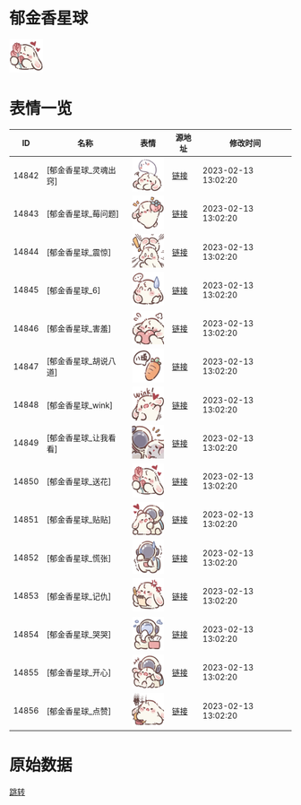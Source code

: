 # 郁金香星球

<img src="./cover.png" height="60" alt="cover" />

# 表情一览

|ID|名称|表情|源地址|修改时间|
|----|----|----|----|----|
|14842|[郁金香星球_灵魂出窍]|<img src="./pic/014842_%5B郁金香星球_灵魂出窍%5D.png" height="60" alt="灵魂出窍"/>|[链接](https://i0.hdslb.com/bfs/garb/f1fc37f5eba0c7628e815a6cc55a97903ea9aa74.png)|2023-02-13 13:02:20|
|14843|[郁金香星球_莓问题]|<img src="./pic/014843_%5B郁金香星球_莓问题%5D.png" height="60" alt="莓问题"/>|[链接](https://i0.hdslb.com/bfs/garb/164617439e816d3f8696e6de3a66c266475ddadb.png)|2023-02-13 13:02:20|
|14844|[郁金香星球_震惊]|<img src="./pic/014844_%5B郁金香星球_震惊%5D.png" height="60" alt="震惊"/>|[链接](https://i0.hdslb.com/bfs/garb/9972e271b0f03c880212e9d759f9a817cd46552d.png)|2023-02-13 13:02:20|
|14845|[郁金香星球_6]|<img src="./pic/014845_%5B郁金香星球_6%5D.png" height="60" alt="6"/>|[链接](https://i0.hdslb.com/bfs/garb/fe185ba4980426792ebcb76e76d6f839e640d9de.png)|2023-02-13 13:02:20|
|14846|[郁金香星球_害羞]|<img src="./pic/014846_%5B郁金香星球_害羞%5D.png" height="60" alt="害羞"/>|[链接](https://i0.hdslb.com/bfs/garb/b6edad723cdb3a04e1bea5cc2f23a5fb4916e1d4.png)|2023-02-13 13:02:20|
|14847|[郁金香星球_胡说八道]|<img src="./pic/014847_%5B郁金香星球_胡说八道%5D.png" height="60" alt="胡说八道"/>|[链接](https://i0.hdslb.com/bfs/garb/84be3f5d1a104fb593326cc1f729d59f0d173756.png)|2023-02-13 13:02:20|
|14848|[郁金香星球_wink]|<img src="./pic/014848_%5B郁金香星球_wink%5D.png" height="60" alt="wink"/>|[链接](https://i0.hdslb.com/bfs/garb/618f476a132219746bf7bf7f486ac5187200877f.png)|2023-02-13 13:02:20|
|14849|[郁金香星球_让我看看]|<img src="./pic/014849_%5B郁金香星球_让我看看%5D.png" height="60" alt="让我看看"/>|[链接](https://i0.hdslb.com/bfs/garb/44142d300397897aae076e7716f8d1e8911a697f.png)|2023-02-13 13:02:20|
|14850|[郁金香星球_送花]|<img src="./pic/014850_%5B郁金香星球_送花%5D.png" height="60" alt="送花"/>|[链接](https://i0.hdslb.com/bfs/garb/9c73528b398400b59bee159a1bb358fd1c4f4008.png)|2023-02-13 13:02:20|
|14851|[郁金香星球_贴贴]|<img src="./pic/014851_%5B郁金香星球_贴贴%5D.png" height="60" alt="贴贴"/>|[链接](https://i0.hdslb.com/bfs/garb/6cb63b59145780e9ed5925b5b014e97201922d43.png)|2023-02-13 13:02:20|
|14852|[郁金香星球_慌张]|<img src="./pic/014852_%5B郁金香星球_慌张%5D.png" height="60" alt="慌张"/>|[链接](https://i0.hdslb.com/bfs/garb/a555a09a6d708ad8b22c09b1381e0121492d1812.png)|2023-02-13 13:02:20|
|14853|[郁金香星球_记仇]|<img src="./pic/014853_%5B郁金香星球_记仇%5D.png" height="60" alt="记仇"/>|[链接](https://i0.hdslb.com/bfs/garb/22153caea47b6ea985d836030f8f7064d345ada3.png)|2023-02-13 13:02:20|
|14854|[郁金香星球_哭哭]|<img src="./pic/014854_%5B郁金香星球_哭哭%5D.png" height="60" alt="哭哭"/>|[链接](https://i0.hdslb.com/bfs/garb/502c244822bf4462956afe16544db983b9bf3839.png)|2023-02-13 13:02:20|
|14855|[郁金香星球_开心]|<img src="./pic/014855_%5B郁金香星球_开心%5D.png" height="60" alt="开心"/>|[链接](https://i0.hdslb.com/bfs/garb/8be6313c0d80288af44cf67853ea009e21b8838f.png)|2023-02-13 13:02:20|
|14856|[郁金香星球_点赞]|<img src="./pic/014856_%5B郁金香星球_点赞%5D.png" height="60" alt="点赞"/>|[链接](https://i0.hdslb.com/bfs/garb/217004145a2231afd91635c2e9694d125449a492.png)|2023-02-13 13:02:20|

# 原始数据

[跳转](./raw.json)

